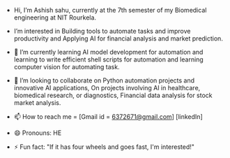 -  Hi, I’m Ashish sahu, currently at the 7th semester of my Biomedical engineering at NIT Rourkela.
-  I’m interested in Building tools to automate tasks and improve  productivity and Applying AI for financial  analysis and market prediction.
- 🌱 I’m  currently learning AI model development for automation and learning to write  efficient shell scripts  for automation and learning computer vision for automating task.

- 💞️ I’m looking to collaborate on Python automation projects and innovative AI applications, On projects involving AI in healthcare, biomedical research, or diagnostics, Financial data analysis for stock  market analysis.


- 📫 How to reach me = [Gmail id = 6372671@gmail.com] [linkedIn]
- 😄 Pronouns: HE
- ⚡ Fun fact: "If it has four wheels and goes fast, I'm interested!" 

<!---
Ashish-s2/Ashish-s2 is a  special  repository  because its`README.md` (this file) appears on your GitHub profile.
You can click the Preview link to take a look at your changes.
--->
